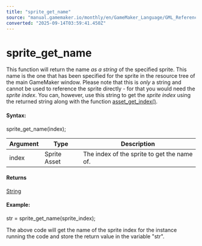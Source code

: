 ```yaml
---
title: "sprite_get_name"
source: "manual.gamemaker.io/monthly/en/GameMaker_Language/GML_Reference/Asset_Management/Sprites/Sprite_Information/sprite_get_name.htm"
converted: "2025-09-14T03:59:41.450Z"
---
```


# sprite\_get\_name

This function will return the name _as a string_ of the specified sprite. This name is the one that has been specified for the sprite in the resource tree of the main GameMaker window. Please note that this is _only_ a string and cannot be used to reference the sprite directly - for that you would need the _sprite index_. You can, however, use this string to get the _sprite index_ using the returned string along with the function [asset\_get\_index()](../../Assets_And_Tags/asset_get_index.md).

#### Syntax:

sprite\_get\_name(index);

| Argument | Type | Description |
| --- | --- | --- |
| index | Sprite Asset | The index of the sprite to get the name of. |

#### Returns

[String](../../../../GML_Overview/Data_Types.md)

#### **Example:**

str = sprite\_get\_name(sprite\_index);

The above code will get the name of the sprite index for the instance running the code and store the return value in the variable "str".